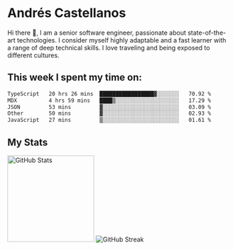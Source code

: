 # Andrés Castellanos

Hi there 👋, I am a senior software engineer, passionate about state-of-the-art technologies. I consider myself highly adaptable and a fast learner with a range of deep technical skills. I love traveling and being exposed to different cultures.

## This week I spent my time on:

<!--START_SECTION:waka-->

```txt
TypeScript   20 hrs 26 mins  █████████████████▓░░░░░░░   70.92 %
MDX          4 hrs 59 mins   ████▒░░░░░░░░░░░░░░░░░░░░   17.29 %
JSON         53 mins         ▓░░░░░░░░░░░░░░░░░░░░░░░░   03.09 %
Other        50 mins         ▓░░░░░░░░░░░░░░░░░░░░░░░░   02.93 %
JavaScript   27 mins         ▒░░░░░░░░░░░░░░░░░░░░░░░░   01.61 %
```

<!--END_SECTION:waka-->

## My Stats

<img height="195" src="https://github-readme-stats.vercel.app/api?username=andrescv&show_icons=true&theme=onedark&hide_border=true&card_width=495" alt="GitHub Stats" />

<img src="https://streak-stats.demolab.com?user=andrescv&theme=one-dark-pro&hide_border=true" alt="GitHub Streak" />
